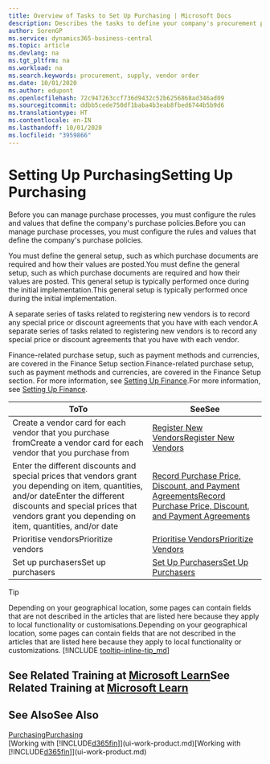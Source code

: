 ```yaml
---
title: Overview of Tasks to Set Up Purchasing | Microsoft Docs
description: Describes the tasks to define your company's procurement policies and set up your purchasing processes.
author: SorenGP
ms.service: dynamics365-business-central
ms.topic: article
ms.devlang: na
ms.tgt_pltfrm: na
ms.workload: na
ms.search.keywords: procurement, supply, vendor order
ms.date: 10/01/2020
ms.author: edupont
ms.openlocfilehash: 72c947263ccf736d9432c52b6256868ad346ad09
ms.sourcegitcommit: ddbb5cede750df1baba4b3eab8fbed6744b5b9d6
ms.translationtype: HT
ms.contentlocale: en-IN
ms.lasthandoff: 10/01/2020
ms.locfileid: "3959866"
---
```

# <a name="setting-up-purchasing"></a><span data-ttu-id="02505-103">Setting Up Purchasing</span><span class="sxs-lookup"><span data-stu-id="02505-103">Setting Up Purchasing</span></span>
<span data-ttu-id="02505-104">Before you can manage purchase processes, you must configure the rules and values that define the company's purchase policies.</span><span class="sxs-lookup"><span data-stu-id="02505-104">Before you can manage purchase processes, you must configure the rules and values that define the company's purchase policies.</span></span>

<span data-ttu-id="02505-105">You must define the general setup, such as which purchase documents are required and how their values are posted.</span><span class="sxs-lookup"><span data-stu-id="02505-105">You must define the general setup, such as which purchase documents are required and how their values are posted.</span></span> <span data-ttu-id="02505-106">This general setup is typically performed once during the initial implementation.</span><span class="sxs-lookup"><span data-stu-id="02505-106">This general setup is typically performed once during the initial implementation.</span></span>

<span data-ttu-id="02505-107">A separate series of tasks related to registering new vendors is to record any special price or discount agreements that you have with each vendor.</span><span class="sxs-lookup"><span data-stu-id="02505-107">A separate series of tasks related to registering new vendors is to record any special price or discount agreements that you have with each vendor.</span></span>

<span data-ttu-id="02505-108">Finance-related purchase setup, such as payment methods and currencies, are covered in the Finance Setup section.</span><span class="sxs-lookup"><span data-stu-id="02505-108">Finance-related purchase setup, such as payment methods and currencies, are covered in the Finance Setup section.</span></span> <span data-ttu-id="02505-109">For more information, see [Setting Up Finance](finance-setup-finance.md).</span><span class="sxs-lookup"><span data-stu-id="02505-109">For more information, see [Setting Up Finance](finance-setup-finance.md).</span></span>

| <span data-ttu-id="02505-110">To</span><span class="sxs-lookup"><span data-stu-id="02505-110">To</span></span> | <span data-ttu-id="02505-111">See</span><span class="sxs-lookup"><span data-stu-id="02505-111">See</span></span> |
| --- | --- |
| <span data-ttu-id="02505-112">Create a vendor card for each vendor that you purchase from</span><span class="sxs-lookup"><span data-stu-id="02505-112">Create a vendor card for each vendor that you purchase from</span></span>|[<span data-ttu-id="02505-113">Register New Vendors</span><span class="sxs-lookup"><span data-stu-id="02505-113">Register New Vendors</span></span>](purchasing-how-register-new-vendors.md) |
| <span data-ttu-id="02505-114">Enter the different discounts and special prices that vendors grant you depending on item, quantities, and/or date</span><span class="sxs-lookup"><span data-stu-id="02505-114">Enter the different discounts and special prices that vendors grant you depending on item, quantities, and/or date</span></span> |[<span data-ttu-id="02505-115">Record Purchase Price, Discount, and Payment Agreements</span><span class="sxs-lookup"><span data-stu-id="02505-115">Record Purchase Price, Discount, and Payment Agreements</span></span>](purchasing-how-record-purchase-price-discount-payment-agreements.md) |
| <span data-ttu-id="02505-116">Prioritise vendors</span><span class="sxs-lookup"><span data-stu-id="02505-116">Prioritize vendors</span></span> |[<span data-ttu-id="02505-117">Prioritise Vendors</span><span class="sxs-lookup"><span data-stu-id="02505-117">Prioritize Vendors</span></span>](purchasing-how-prioritize-vendors.md) |
| <span data-ttu-id="02505-118">Set up purchasers</span><span class="sxs-lookup"><span data-stu-id="02505-118">Set up purchasers</span></span> |[<span data-ttu-id="02505-119">Set Up Purchasers</span><span class="sxs-lookup"><span data-stu-id="02505-119">Set Up Purchasers</span></span>](purchasing-how-setup-purchasers.md) |

> [!TIP]
> <span data-ttu-id="02505-120">Depending on your geographical location, some pages can contain fields that are not described in the articles that are listed here because they apply to local functionality or customisations.</span><span class="sxs-lookup"><span data-stu-id="02505-120">Depending on your geographical location, some pages can contain fields that are not described in the articles that are listed here because they apply to local functionality or customizations.</span></span> [!INCLUDE [tooltip-inline-tip_md](includes/tooltip-inline-tip_md.md)]

## <a name="see-related-training-at-microsoft-learn"></a><span data-ttu-id="02505-121">See Related Training at [Microsoft Learn](/learn/paths/trade-get-started-dynamics-365-business-central/)</span><span class="sxs-lookup"><span data-stu-id="02505-121">See Related Training at [Microsoft Learn](/learn/paths/trade-get-started-dynamics-365-business-central/)</span></span>

## <a name="see-also"></a><span data-ttu-id="02505-122">See Also</span><span class="sxs-lookup"><span data-stu-id="02505-122">See Also</span></span>

[<span data-ttu-id="02505-123">Purchasing</span><span class="sxs-lookup"><span data-stu-id="02505-123">Purchasing</span></span>](purchasing-manage-purchasing.md)  
<span data-ttu-id="02505-124">[Working with [!INCLUDE[d365fin](includes/d365fin_md.md)]](ui-work-product.md)</span><span class="sxs-lookup"><span data-stu-id="02505-124">[Working with [!INCLUDE[d365fin](includes/d365fin_md.md)]](ui-work-product.md)</span></span>
